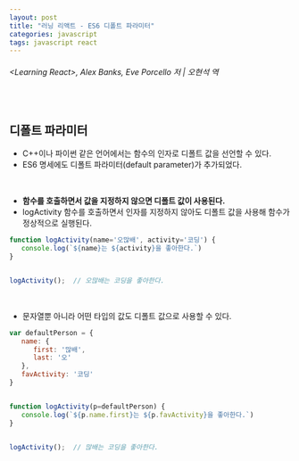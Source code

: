 ```yaml
---
layout: post
title: "러닝 리액트 - ES6 디폴트 파라미터"
categories: javascript
tags: javascript react
---
```


###### \<Learning React>, Alex Banks, Eve Porcello 저 | 오현석 역

<br>

## 디폴트 파라미터

- C++이나 파이썬 같은 언어에서는 함수의 인자로 디폴트 값을 선언할 수 있다.
- ES6 명세에도 디폴트 파라미터(default parameter)가 추가되었다.

<br>

- **함수를 호출하면서 값을 지정하지 않으면 디폴트 값이 사용된다.**
- logActivity 함수를 호출하면서 인자를 지정하지 않아도 디폴트 값을 사용해 함수가 정상적으로 실행된다.

```javascript
function logActivity(name='오많배', activity='코딩') {
   console.log(`${name}는 ${activity}을 좋아한다.`)
}


logActivity();	// 오많배는 코딩을 좋아한다.
```

<br>

- 문자열뿐 아니라 어떤 타입의 값도 디폴트 값으로 사용할 수 있다.

```javascript
var defaultPerson = {
   name: {
      first: '많배',
      last: '오'
   },
   favActivity: '코딩'
}


function logActivity(p=defaultPerson) {
   console.log(`${p.name.first}는 ${p.favActivity}을 좋아한다.`)
}


logActivity();	// 많배는 코딩을 좋아한다.
```

<br>